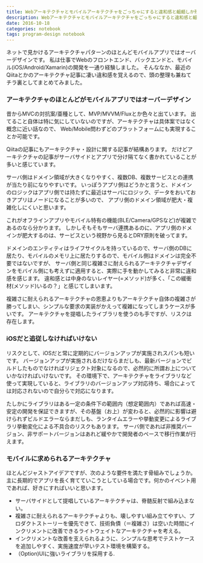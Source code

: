 ```yaml
---
title: Webアーキテクチャとモバイルアーキテクチャをごっちゃにすると違和感と齟齬しか残らない
description: Webアーキテクチャとモバイルアーキテクチャをごっちゃにすると違和感と齟齬しか残らない
date: 2016-10-18
categories: notebook
tags: program-design notebook
---
```

ネットで見かけるアーキテクチャパターンのほとんどモバイルアプリではオーバーデザインです。
私は仕事でWebのフロントエンド、バックエンドと、モバイル(iOS/Android/Xamarin)の開発を一通り経験しました。
そんななか、最近のQiitaとかのアーキテクチャ記事に凄い違和感を覚えるので、頭の整理も兼ねてチラ裏としてまとめてみました。


### アーキテクチャのほとんどがモバイルアプリではオーバーデザイン
昔からMVCの対抗案/亜種として、MVP/MVVM/Fluxとか色々と出ています。
出てること自体は特に気にしていないのですが、アーキテクチャは具体案ではなく概念に近い話なので、
Web/Mobile問わずどのプラットフォームにも実現することか可能です。

Qiitaの記事にもアーキテクチャ・設計に関する記事が結構あります。
だけどアーキテクチャの記事がサーバサイドとアプリで分け隔てなく書かれていることが多いと感じています。

サーバ側はドメイン領域が大きくなりやすく、複数DB、複数サービスとの連携が当たり前になりやすいです。
いっぽうアプリ側はどうかと言うと、ドメインのロジックはアプリ側では持たずに最近はサーバにロジック、データをおいておきアプリはノードになることが多いので、
アプリ側のドメイン領域が肥大・複雑化しにくいと思います。

これがオフラインアプリやモバイル特有の機能(BLE/Camera/GPSなど)が複雑であるのなら分かります。
しかしそもそもサーバ連携あるのに、アプリ側のドメインが肥大するのは、サービスという視野から見るとDRY原則を破ってます。

ドメインのエンティティはライフサイクルを持っているので、サーバ側のDBに居たり、モバイルのメモリ上に居たりするので、モバイル側はドメインは完全不要ではないですが、
サーバ側と同じ複雑さに耐えられるアーキテクチャデザインをモバイル側にも考えずに適用すると、実際に手を動かしてみると非常に違和感を感じます。
違和感とは中身のないレイヤー(=メソッド)が多く、「この緩衝材(メソッド)いるの？」と感じてしまいます。

複雑さに耐えられるアーキテクチャの恩恵よりもアーキテクチャ自体の複雑さが勝ってしまい、シンプルな要求の実装がかえって複雑になってしまうケースが多いです。
アーキテクチャを提唱したライブラリを使うのも手ですが、リスクは存在します。

### iOSだと追従しなければいけない
リスクとして、iOSだと常に定期的にバージョンアップが実施されスパンも短いです。
バージョンアップが実施されるだけならまだしも、最新バージョンでビルドしたものでなければリジェクト対象になるので、必然的に所謂お上についていかなければいけないです。
その環境下で、アーキテクチャをライブラリなど使って実現していると、ライブラリのバージョンアップ対応待ち、場合によっては対応されないので自分らで対応になります。

たしかにライブラリはある一定の条件下の範囲内（想定範囲内）であれば高速・安定の開発を保証できますが、その基盤（お上）が変わると、必然的に影響は避けられずビルドエラーならまだしも、ランタイムエラーや挙動変更によるライブラリ挙動変化による不具合のリスクもあります。
サーバ側であれば非推奨バージョン、非サポートバージョンはあれど緩やかで開発者のペースで移行作業が行えます。


### モバイルに求められるアーキテクチャ

ほとんどジャストアイデアですが、次のような要件を満たす骨組みでしょうか。
主に長期的でアプリを長く育てていこうとしている場合です。何かのイベント用であれば、好きにすればいいと思います。


* サーバサイドとして提唱しているアーキテクチャは、脊髄反射で組み込まない。
* 複雑さに耐えられるアーキテクチャよりも、壊しやすい組み立てやすい、プロダクトストーリーを優先できて、技術負債（＝複雑さ）は空いた時間にインクリメントに改善できるライトウェイトなアーキテクチャを考える。
* インクリメントな改善を支えられるように、シンプルな思考でテストケースを追加しやすく、実施速度が早いテスト環境を構築する。
* （Option)UIに強いライブラリを採用する.
